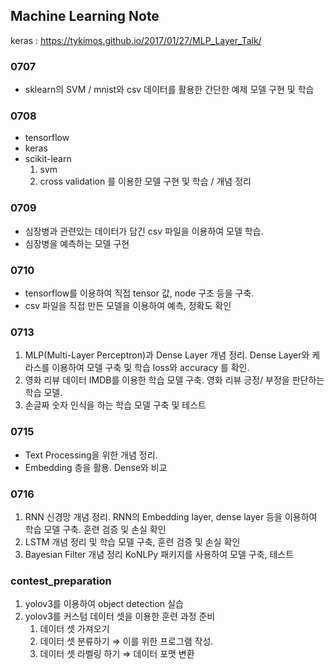 
## Machine Learning Note
keras : https://tykimos.github.io/2017/01/27/MLP_Layer_Talk/

### 0707
- sklearn의 SVM / mnist와 csv 데이터를 활용한 간단한 예제 모델 구현 및 학습

### 0708
- tensorflow
- keras 
- scikit-learn 
	1. svm
	2.  cross validation
를 이용한 모델 구현 및 학습 / 개념 정리

### 0709
- 심장병과 관련있는 데이터가 담긴 csv 파일을 이용하여 모델 학습. 
- 심장병을 예측하는 모델 구현

### 0710
- tensorflow를 이용하여 직접 tensor 값, node 구조 등을 구축.
- csv 파일을 직접 만든 모델을 이용하여 예측, 정확도 확인

### 0713
1. MLP(Multi-Layer Perceptron)과 Dense Layer 개념 정리.
Dense Layer와 케라스를 이용하여 모델 구축 및 학습 
loss와 accuracy 를 확인.
2.  영화 리뷰 데이터 IMDB를 이용한 학습 모델 구축.
	영화 리뷰 긍정/ 부정을 판단하는 학습 모델.
3. 손글짜 숫자 인식을 하는 학습 모델 구축 및 테스트 

### 0715
- Text Processing을 위한 개념 정리.
- Embedding 층을 활용. Dense와 비교

### 0716
1. RNN 신경망 개념 정리.
RNN의 Embedding layer, dense layer 등을 이용하여 학습 모델 구축.
훈련 검증 및 손실 확인
2. LSTM 개념 정리 및 학습 모델 구축, 훈련 검증 및 손실 확인
3. Bayesian Filter 개념 정리
	KoNLPy 패키지를 사용하여 모델 구축, 테스트

### contest_preparation
1. yolov3를 이용하여 object detection 실습
2. yolov3를 커스텀 데이터 셋을 이용한 훈련 과정 준비
	1. 데이터 셋 가져오기
	2. 데이터 셋 분류하기 ⇒ 이를 위한 프로그램 작성.
	3. 데이터 셋 라벨링 하기 ⇒ 데이터 포맷 변환
